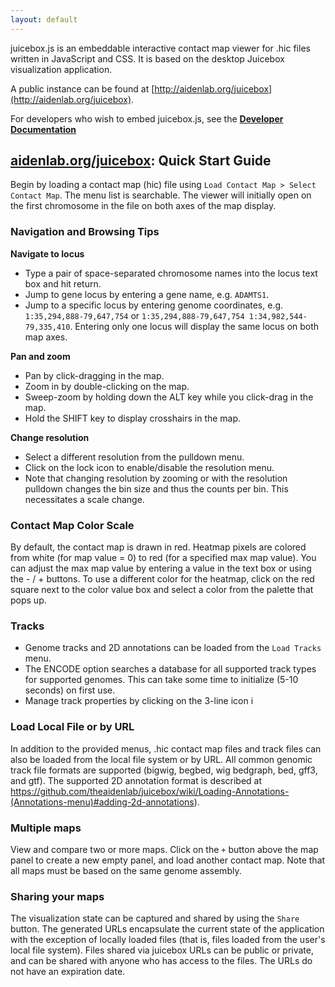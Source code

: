 ```yaml
---
layout: default
---
```


juicebox.js is an embeddable interactive contact map viewer for .hic files written in JavaScript and CSS.
It is based on the desktop Juicebox visualization application.  

A public instance can be found at [http://aidenlab.org/juicebox](http://aidenlab.org/juicebox).

For developers who wish to embed juicebox.js, see the [**Developer Documentation**](docs/developers)



## [aidenlab.org/juicebox](http://aidenlab.org/juicebox): Quick Start Guide  

Begin by loading a contact map (hic) file using `Load Contact Map > Select Contact Map`. The menu list is searchable.
The viewer will initially open on the first chromosome in the file on both axes of the map display.

### Navigation and Browsing Tips

__Navigate to locus__

* Type a pair of space-separated chromosome names into the locus text box and hit return.
* Jump to gene locus by entering a gene name, e.g. `ADAMTS1`.
* Jump to a specific locus by entering genome coordinates, e.g. `1:35,294,888-79,647,754` or `1:35,294,888-79,647,754 1:34,982,544-79,335,410`. Entering only one locus will display the same locus on both map axes.

__Pan and zoom__

* Pan by click-dragging in the map. 
* Zoom in by double-clicking on the map. 
* Sweep-zoom by holding down the ALT key while you click-drag in the map.
* Hold the SHIFT key to display crosshairs in the map.

__Change resolution__

* Select a different resolution from the pulldown menu. 
* Click on the lock icon to enable/disable the resolution menu.
* Note that changing resolution by zooming or with the resolution pulldown changes the bin size and thus the counts per bin. This necessitates a scale change.

### Contact Map Color Scale

By default, the contact map is drawn in red. Heatmap pixels are colored from white (for map value = 0) to red (for a specified max map value). You can adjust the max map value by entering a value in the text box or using the - / + buttons. To use a different color for the heatmap, click on the red square next to the color value box and select a color from the palette that pops up.

### Tracks

* Genome tracks and 2D annotations can be loaded from the `Load Tracks` menu.
* The ENCODE option searches a database for all supported track types for supported genomes. This can take some time to initialize (5-10 seconds) on first use.
* Manage track properties by clicking on the 3-line icon i

### Load Local File or by URL

In addition to the provided menus, .hic contact map files and track files can also be loaded from the local file system or by URL.  All common genomic track file formats are supported (bigwig, begbed, wig bedgraph, bed, gff3, and gtf).
The supported 2D annotation format is described at  https://github.com/theaidenlab/juicebox/wiki/Loading-Annotations-(Annotations-menu)#adding-2d-annotations).

### Multiple maps

View and compare two or more maps. Click on the `+` button above the map panel to create a new empty panel, and load another contact map. Note that all maps must be based on the same genome assembly. 

### Sharing your maps

The visualization state can be captured and shared by using the `Share` button.  The generated URLs encapsulate the current state of the application with the exception of locally loaded files (that is, files loaded from the user's local file system).  Files shared via juicebox URLs can be public or private, and can be shared with anyone who has access to the files.  The URLs do not have an expiration date.





